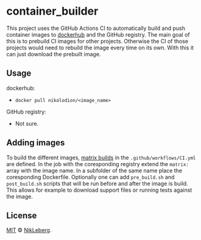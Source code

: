 # container_builder
This project uses the GitHub Actions CI to automatically build and push container images to [dockerhub](https://hub.docker.com/) and the GitHub registry. The main goal of this is to prebuild CI images for other projects. Otherwise the CI of those projects would need to rebuild the image every time on its own. With this it can just download the prebuilt image.

## Usage
dockerhub:
- `docker pull nikolodion/<image_name>`

GitHub registry:
- Not sure.

## Adding images
To build the different images, [matrix builds](https://docs.github.com/en/actions/using-jobs/using-a-build-matrix-for-your-jobs) in the `.github/workflows/CI.yml` are defined.
In the job with the coresponding registry extend the `matrix:` array with the image name. In a subfolder of the same name place the coresponding Dockerfile. Optionally one can add `pre_build.sh` and `post_build.sh` scripts that will be run before and after the image is build. This allows for example to download support files or running tests against the image.

## License
[MIT](LICENSE) © [NikLeberg](https://github.com/NikLeberg).
